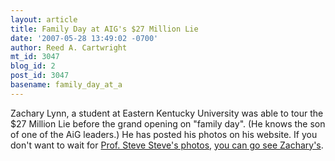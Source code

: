 ```yaml
---
layout: article
title: Family Day at AIG's $27 Million Lie
date: '2007-05-28 13:49:02 -0700'
author: Reed A. Cartwright
mt_id: 3047
blog_id: 2
post_id: 3047
basename: family_day_at_a
---
```

Zachary Lynn, a student at Eastern Kentucky University was able to tour the $27 Million Lie before the grand opening on "family day".  (He knows the son of one of the AiG leaders.)  He has posted his photos on his website.  If you don't want to wait for [Prof. Steve Steve's photos](http://prof.stevesteve.org), [you can go see Zachary's](http://studentweb.eku.edu/zachary_lynn/museum/index.html).
